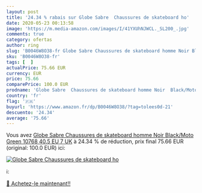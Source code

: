 ```yaml
---
layout: post
title: '24.34 % rabais sur Globe Sabre  Chaussures de skateboard ho'
date: 2020-05-23 00:13:58
image: 'https://m.media-amazon.com/images/I/41YXUhNJWCL._SL200_.jpg'
comments: true
category: ofertas
author: ring
slug: 'B0046W8O38-fr Globe Sabre Chaussures de skateboard homme Noir Black/Moto...'
sku: 'B0046W8O38-fr'
tags: [  ]
actualPrice: 75.66 EUR
currency: EUR
price: 75.66
comparePrice: 100.0 EUR
prodname: 'Globe Sabre  Chaussures de skateboard homme Noir  Black/Moto Green 10768  40.5 EU 7 UK'
country: 'fr'
flag: '🇫🇷'
buyurl: 'https://www.amazon.fr/dp/B0046W8O38/?tag=tolees0d-21'
descuento: '24.34'
average: '75.66'
---
```


Vous avez [Globe Sabre  Chaussures de skateboard homme Noir  Black/Moto Green 10768  40.5 EU 7 UK](https://www.amazon.fr/dp/B0046W8O38/?tag=tolees0d-21)  à  24.34 % de réduction, prix final  75.66 EUR (original: 100.0 EUR) ici:

[![Globe Sabre  Chaussures de skateboard ho](https://m.media-amazon.com/images/I/41YXUhNJWCL._SL200_.jpg)](https://www.amazon.fr/dp/B0046W8O38/?tag=tolees0d-21)

ℹ️:


[🛒 Achetez-le maintenant!!](https://www.amazon.fr/dp/B0046W8O38/?tag=tolees0d-21)
